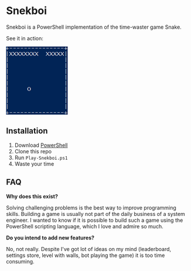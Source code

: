 # Snekboi

Snekboi is a PowerShell implementation of the time-waster game Snake.

See it in action:

![](Screencast.gif)

## Installation

1. Download [PowerShell](https://docs.microsoft.com/en-us/powershell/scripting/setup/installing-windows-powershell?view=powershell-5.1)
2. Clone this repo
3. Run `Play-Snekboi.ps1`
4. Waste your time

## FAQ

**Why does this exist?**

Solving challenging problems is the best way to improve programming skills. Building a game is usually not part of the daily business of a system engineer. I wanted to know if it is possible to build such a game using the PowerShell scripting language, which I love and admire so much.

**Do you intend to add new features?**

No, not really. Despite I've got lot of ideas on my mind (leaderboard, settings store, level with walls, bot playing the game) it is too time consuming.